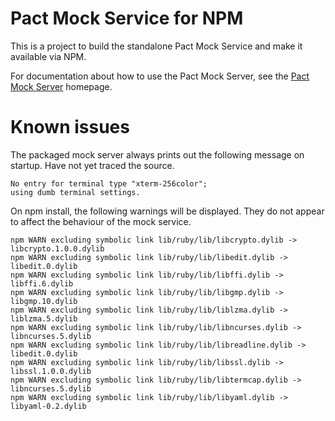 # Pact Mock Service for NPM

This is a project to build the standalone Pact Mock Service and make it available via NPM.

For documentation about how to use the Pact Mock Server, see the [Pact Mock Server][pact-mock-service-gem] homepage.

# Known issues

The packaged mock server always prints out the following message on startup. Have not yet traced the source.

```
No entry for terminal type "xterm-256color";
using dumb terminal settings.
```

On npm install, the following warnings will be displayed. They do not appear to affect the behaviour of the mock service.

```
npm WARN excluding symbolic link lib/ruby/lib/libcrypto.dylib -> libcrypto.1.0.0.dylib
npm WARN excluding symbolic link lib/ruby/lib/libedit.dylib -> libedit.0.dylib
npm WARN excluding symbolic link lib/ruby/lib/libffi.dylib -> libffi.6.dylib
npm WARN excluding symbolic link lib/ruby/lib/libgmp.dylib -> libgmp.10.dylib
npm WARN excluding symbolic link lib/ruby/lib/liblzma.dylib -> liblzma.5.dylib
npm WARN excluding symbolic link lib/ruby/lib/libncurses.dylib -> libncurses.5.dylib
npm WARN excluding symbolic link lib/ruby/lib/libreadline.dylib -> libedit.0.dylib
npm WARN excluding symbolic link lib/ruby/lib/libssl.dylib -> libssl.1.0.0.dylib
npm WARN excluding symbolic link lib/ruby/lib/libtermcap.dylib -> libncurses.5.dylib
npm WARN excluding symbolic link lib/ruby/lib/libyaml.dylib -> libyaml-0.2.dylib
```


[pact-mock-service-gem]: https://github.com/bethesque/pact-mock_service
